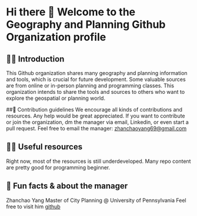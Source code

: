 # Hi there 👋 Welcome to the Geography and Planning Github Organization profile

## 🙋‍♀️ Introduction
This Github organization shares many geography and planning information and tools, which is crucial for future development.
Some valuable sources are from online or in-person planning and programming classes.
This organization intends to share the tools and sources to others who want to explore the geospatial or planning world.

##🌈 Contribution guidelines 
We encourage all kinds of contributions and resources. Any help would be great appreciated.
If you want to contribute or join the organization, dm the manager via email, Linkedin, or even start a pull request.
Feel free to email the manager: zhanchaoyang69@gmail.com

## 👩‍💻 Useful resources 
Right now, most of the resources is still underdeveloped.
Many repo content are pretty good for programming beginner.

## 🍿 Fun facts & about the manager
Zhanchao Yang
Master of City Planning @ University of Pennsylvania
Feel free to visit him [github](https://github.com/zyang91)

